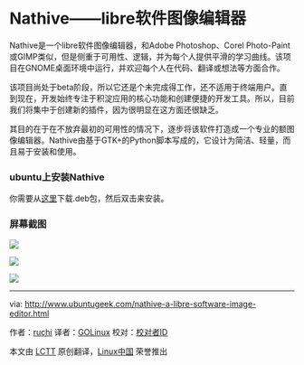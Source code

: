 Nathive——libre软件图像编辑器
================================================================================
Nathive是一个libre软件图像编辑器，和Adobe Photoshop、Corel Photo-Paint或GIMP类似，但是侧重于可用性、逻辑，并为每个人提供平滑的学习曲线。该项目在GNOME桌面环境中运行，并欢迎每个人在代码、翻译或想法等方面合作。

该项目尚处于beta阶段，所以它还是个未完成得工作，还不适用于终端用户。直到现在，开发始终专注于积淀应用的核心功能和创建便捷的开发工具。所以，目前我们将集中于创建新的插件，因为很明显在这方面还很缺乏。

其目的在于在不放弃最初的可用性的情况下，逐步将该软件打造成一个专业的额图像编辑器。Nathive由基于GTK+的Python脚本写成的，它设计为简洁、轻量，而且易于安装和使用。

### ubuntu上安装Nathive ###

你需要从[这里][1]下载.deb包，然后双击来安装。

### 屏幕截图 ###

![](http://www.ubuntugeek.com/wp-content/uploads/2014/12/1.png)

![](http://www.ubuntugeek.com/wp-content/uploads/2014/12/2.png)

![](http://www.ubuntugeek.com/wp-content/uploads/2014/12/3.png)

--------------------------------------------------------------------------------

via: http://www.ubuntugeek.com/nathive-a-libre-software-image-editor.html

作者：[ruchi][a]
译者：[GOLinux](https://github.com/GOLinux)
校对：[校对者ID](https://github.com/校对者ID)

本文由 [LCTT](https://github.com/LCTT/TranslateProject) 原创翻译，[Linux中国](http://linux.cn/) 荣誉推出

[a]:http://www.ubuntugeek.com/author/ubuntufix
[1]:http://www.nathive.org/download
